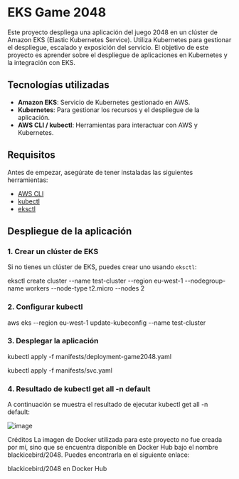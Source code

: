 # EKS Game 2048

Este proyecto despliega una aplicación del juego 2048 en un clúster de Amazon EKS (Elastic Kubernetes Service). Utiliza Kubernetes para gestionar el despliegue, escalado y exposición del servicio. El objetivo de este proyecto es aprender sobre el despliegue de aplicaciones en Kubernetes y la integración con EKS.

## Tecnologías utilizadas

- **Amazon EKS**: Servicio de Kubernetes gestionado en AWS.
- **Kubernetes**: Para gestionar los recursos y el despliegue de la aplicación.
- **AWS CLI / kubectl**: Herramientas para interactuar con AWS y Kubernetes.

## Requisitos

Antes de empezar, asegúrate de tener instaladas las siguientes herramientas:

- [AWS CLI](https://aws.amazon.com/cli/)
- [kubectl](https://kubernetes.io/docs/tasks/tools/install-kubectl/)
- [eksctl](https://eksctl.io/)

## Despliegue de la aplicación

### 1. Crear un clúster de EKS

Si no tienes un clúster de EKS, puedes crear uno usando `eksctl`:

eksctl create cluster --name test-cluster --region eu-west-1 --nodegroup-name workers --node-type t2.micro --nodes 2

### 2. Configurar kubectl

aws eks --region eu-west-1 update-kubeconfig --name test-cluster

### 3. Desplegar la aplicación

kubectl apply -f manifests/deployment-game2048.yaml

kubectl apply -f manifests/svc.yaml

### 4. Resultado de kubectl get all -n default

A continuación se muestra el resultado de ejecutar kubectl get all -n default:

![image](https://github.com/user-attachments/assets/78c96b12-7a7d-488e-b0d6-4e9da7bbf628)

Créditos
La imagen de Docker utilizada para este proyecto no fue creada por mí, sino que se encuentra disponible en Docker Hub bajo el nombre blackicebird/2048. Puedes encontrarla en el siguiente enlace:

blackicebird/2048 en Docker Hub
